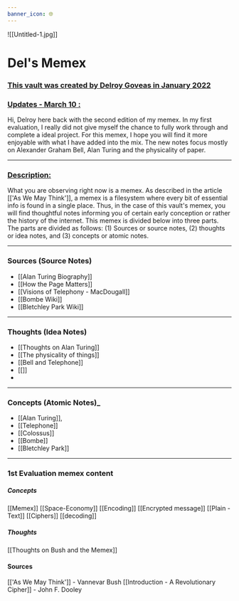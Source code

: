 ```yaml
---
banner_icon: 🌐
---
```

![[Untitled-1.jpg]]

# Del's Memex
### <u>This vault was created by Delroy Goveas in January 2022</u>

### <u>Updates - March 10 : </u>
Hi, Delroy here back with the second edition of my memex. In my first evaluation, I really did not give myself the chance to fully work through and complete a ideal project. For this memex, I hope you will find it more enjoyable with what I have added into the mix. The new notes focus mostly on Alexander Graham Bell, Alan Turing and the physicality of paper.

- - - 
### <u>Description: </u>
What you are observing right now is a memex. As described in the article [['As We May Think']], a memex is a filesystem where every bit of essential info is found in a single place. Thus, in the case of this vault's memex, you will find thoughtful notes informing you of certain early conception or rather the history of the internet. This memex is divided below into three parts. The parts are divided as follows: (1) Sources or source notes, (2) thoughts or idea notes, and (3) concepts or atomic notes. 

- - - 
### __Sources (Source Notes)__
- [[Alan Turing Biography]] 
- [[How the Page Matters]]
- [[Visions of Telephony - MacDougall]]
- [[Bombe Wiki]]
- [[Bletchley Park Wiki]]
- - - 
### __Thoughts (Idea Notes)__
- [[Thoughts on Alan Turing]]
- [[The physicality of things]]
- [[Bell and Telephone]]
- [[]]
- 
- - - 
### __Concepts (Atomic Notes)___
- [[Alan Turing]], 
- [[Telephone]]
- [[Colossus]]
- [[Bombe]]
- [[Bletchley Park]]
- - -  
### 1st Evaluation memex content
##### Concepts 
[[Memex]]
[[Space-Economy]]
[[Encoding]]
[[Encrypted message]]
[[Plain - Text]]
[[Ciphers]]
[[decoding]]
##### Thoughts 
[[Thoughts on Bush and the Memex]]
#### Sources  
[['As We May Think']]  - Vannevar Bush
[[Introduction - A Revolutionary Cipher]] - John F. Dooley


